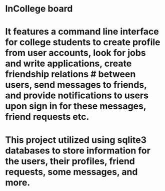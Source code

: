 # InCollege board
# It features a command line interface for college students to create profile from user accounts, look for jobs and write applications, create friendship relations # between users, send messages to friends, and provide notifications to users upon sign in for these messages, friend requests etc. 
# This project utilized using sqlite3 databases to store information for the users, their profiles, friend requests, some messages, and more. 
